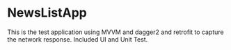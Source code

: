 # NewsListApp

 This is the test application using MVVM and dagger2 and retrofit to capture the network response. Included UI and Unit Test.
